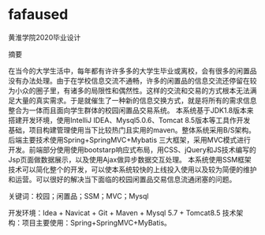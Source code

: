 # fafaused
黄淮学院2020毕业设计

摘要

   在当今的大学生活中，每年都有许许多多的大学生毕业或离校，会有很多的闲置品没有办法处理。由于在学校信息交流不通畅，许多的闲置品的信息交流还停留在较为小众的圈子里，有诸多的局限性和偶然性。这样的交流和交易的方式根本无法满足大量的真实需求。于是就催生了一种新的信息交换方式，就是将所有的需求信息整合为一体而且面向学生群体的校园闲置品交易系统。
本系统基于JDK1.8版本来搭建开发环境，使用IntelliJ IDEA、Mysql5.0.6、Tomcat 8.5版本等工具作开发基础，项目构建管理使用当下比较热门且实用的maven。整体系统采用B/S架构。后端主要技术使用Spring+SpringMVC+Mybatis 三大框架，采用MVC模式进行开发。前端部分使用使用bootstarp响应式布局，用CSS、jQuery和JS技术编写的Jsp页面做数据展示，以及使用Ajax做异步数据交互处理。
本系统使用SSM框架技术可以简化整个的开发，可以使本系统较快的上线投入使用以及较为简便的维护和运营。可以很好的解决当下面临的校园闲置品交易信息流通闭塞的问题。  

关键词：校园；闲置品；SSM；MVC；Mysql

开发环境：Idea + Navicat + Git + Maven + Mysql 5.7 + Tomcat8.5
技术架构：项目主要使用：Spring+SpringMVC+MyBatis。

